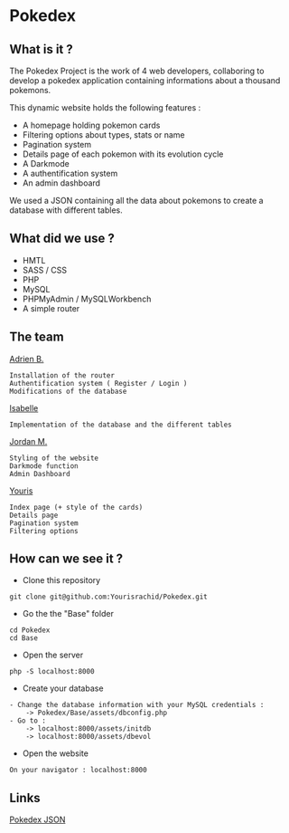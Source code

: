 # Pokedex

## What is it ?

The Pokedex Project is the work of 4 web developers, collaboring to develop a pokedex application containing informations about a thousand pokemons.

This dynamic website holds the following features :

- A homepage holding pokemon cards
- Filtering options about types, stats or name
- Pagination system
- Details page of each pokemon with its evolution cycle
- A Darkmode
- A authentification system
- An admin dashboard

We used a JSON containing all the data about pokemons to create a database with different tables.

## What did we use ?

- HMTL
- SASS / CSS
- PHP
- MySQL
- PHPMyAdmin / MySQLWorkbench
- A simple router

## The team

[Adrien B.](https://github.com/AdrienCopy)

    Installation of the router
    Authentification system ( Register / Login )
    Modifications of the database

[Isabelle](https://github.com/isab95)

    Implementation of the database and the different tables

[Jordan M.](https://github.com/MJordanBecode)

    Styling of the website
    Darkmode function
    Admin Dashboard

[Youris](https://github.com/Yourisrachid)

    Index page (+ style of the cards)
    Details page
    Pagination system
    Filtering options

## How can we see it ?

- Clone this repository

```
git clone git@github.com:Yourisrachid/Pokedex.git
```

- Go the the "Base" folder

```
cd Pokedex
cd Base
```

- Open the server

```
php -S localhost:8000
```

- Create your database

```
- Change the database information with your MySQL credentials :
    -> Pokedex/Base/assets/dbconfig.php
- Go to :
    -> localhost:8000/assets/initdb
    -> localhost:8000/assets/dbevol
```

- Open the website 

```
On your navigator : localhost:8000
```


## Links


[Pokedex JSON](https://github.com/Purukitto/pokemon-data.json)


